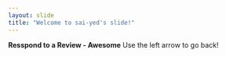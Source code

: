 ```yaml
---
layout: slide
title: "Welcome to sai-yed's slide!"
---
```

**Resspond to a Review - Awesome**
Use the left arrow to go back!
